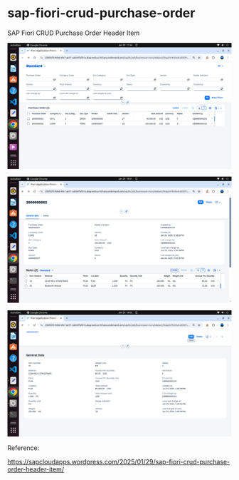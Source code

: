 # sap-fiori-crud-purchase-order
SAP Fiori CRUD Purchase Order Header Item

![alt text](https://github.com/jenizar/sap-fiori-crud-purchase-order/blob/main/screenshot/pic1.png)

![alt text](https://github.com/jenizar/sap-fiori-crud-purchase-order/blob/main/screenshot/pic2.png)

![alt text](https://github.com/jenizar/sap-fiori-crud-purchase-order/blob/main/screenshot/pic3.png)

Reference:

https://sapcloudapps.wordpress.com/2025/01/29/sap-fiori-crud-purchase-order-header-item/
